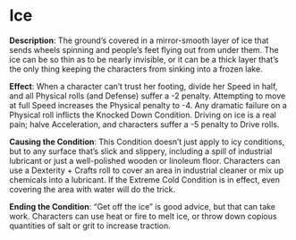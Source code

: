 # Ice 

**Description**: The ground’s covered in a mirror-smooth
layer of ice that sends wheels spinning and people’s feet flying
out from under them. The ice can be so thin as to be nearly
invisible, or it can be a thick layer that’s the only thing keeping the characters from sinking into a frozen lake.

**Effect**: When a character can’t trust her footing, divide
her Speed in half, and all Physical rolls (and Defense) suffer
a -2 penalty. Attempting to move at full Speed increases the
Physical penalty to -4. Any dramatic failure on a Physical
roll inflicts the Knocked Down Condition. Driving on ice is a real
pain; halve Acceleration, and characters suffer a -5 penalty
to Drive rolls.

**Causing the Condition**: This Condition doesn’t just apply to icy conditions, but to any surface that’s slick and slippery, including a
spill of industrial lubricant or just a well-polished wooden or
linoleum floor. Characters can use a Dexterity + Crafts roll
to cover an area in industrial cleaner or mix up chemicals
into a lubricant. If the Extreme Cold Condition is in effect, even
covering the area with water will do the trick.

**Ending the Condition**: “Get off the ice” is good advice, but that
can take work. Characters can use heat or fire to melt ice,
or throw down copious quantities of salt or grit to increase
traction.